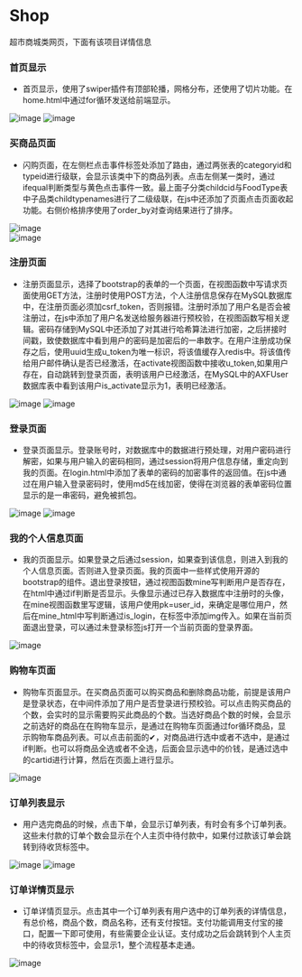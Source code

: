 # Shop
超市商城类网页，下面有该项目详情信息

### 首页显示
- 首页显示，使用了swiper插件有顶部轮播，网格分布，还使用了切片功能。在home.html中通过for循环发送给前端显示。

![image](https://www.github.com/15160200501/Shop/GPAXF/images/home.png) 
![image](https://www.github.com/15160200501/Shop/GPAXF/images/home_1.png) 

### 买商品页面
- 闪购页面，在左侧栏点击事件标签处添加了路由，通过两张表的categoryid和typeid进行级联，会显示该类中下的商品列表。点击左侧某一类时，通过ifequal判断类型与黄色点击事件一致。最上面子分类childcid与FoodType表中子品类childtypenames进行了二级级联，在js中还添加了页面点击页面收起功能。右侧价格排序使用了order_by对查询结果进行了排序。

![image](https://www.github.com/15160200501/Shop/GPAXF/images/market.png)  
![image](https://www.github.com/15160200501/Shop/GPAXF/images/market_2.png)  

### 注册页面
- 注册页面显示，选择了bootstrap的表单的一个页面，在视图函数中写请求页面使用GET方法，注册时使用POST方法，个人注册信息保存在MySQL数据库中，在注册页面必须加csrf_token，否则报错。注册时添加了用户名是否会被注册过，在js中添加了用户名发送给服务器进行预校验，在视图函数写相关逻辑。密码存储到MySQL中还添加了对其进行哈希算法进行加密，之后拼接时间戳，致使数据库中看到用户的密码是加密后的一串数字。在用户注册成功保存之后，使用uuid生成u_token为唯一标识，将该值缓存入redis中。将该值传给用户邮件确认是否已经激活，在activate视图函数中接收u_token,如果用户存在，自动跳转到登录页面，表明该用户已经激活，在MySQL中的AXFUser数据库表中看到该用户is_activate显示为1，表明已经激活。

![image](https://www.github.com/15160200501/Shop/GPAXF/images/register.png)
![image](https://www.github.com/15160200501/Shop/GPAXF/images/youjian.png)

### 登录页面
- 登录页面显示。登录账号时，对数据库中的数据进行预处理，对用户密码进行解密，如果与用户输入的密码相同，通过session将用户信息存储，重定向到我的页面。在login.html中添加了表单的密码的加密事件的返回值。在js中通过在用户输入登录密码时，使用md5在线加密，使得在浏览器的表单密码位置显示的是一串密码，避免被抓包。

![image](https://www.github.com/15160200501/Shop/GPAXF/images/login.png)
![image](https://www.github.com/15160200501/Shop/GPAXF/images/shujukumima.png)

### 我的个人信息页面
- 我的页面显示。如果登录之后通过session，如果查到该信息，则进入到我的个人信息页面。否则进入登录页面。我的页面中一些样式使用开源的bootstrap的组件。退出登录按钮，通过视图函数mine写判断用户是否存在，在html中通过if判断是否显示。头像显示通过已存入数据库中注册时的头像，在mine视图函数里写逻辑，该用户使用pk=user_id，来确定是哪位用户，然后在mine_html中写判断通过is_login，在标签中添加img传入。如果在当前页面退出登录，可以通过未登录标签js打开一个当前页面的登录界面。

![image](https://www.github.com/15160200501/Shop/GPAXF/images/login_in.png)

### 购物车页面
- 购物车页面显示。在买商品页面可以购买商品和删除商品功能，前提是该用户是登录状态，在中间件添加了用户是否登录进行预校验。可以点击购买商品的个数，会实时的显示需要购买此商品的个数。当选好商品个数的时候，会显示之前选好的商品在在购物车显示，是通过在购物车页面通过for循环商品，显示购物车商品列表。可以点击前面的✔，对商品进行选中或者不选中，是通过if判断。也可以将商品全选或者不全选，后面会显示选中的价钱，是通过选中的cartid进行计算，然后在页面上进行显示。

![image](https://www.github.com/15160200501/Shop/GPAXF/images/order.png)

### 订单列表显示
- 用户选完商品的时候，点击下单，会显示订单列表，有时会有多个订单列表。这些未付款的订单个数会显示在个人主页中待付款中，如果付过款该订单会跳转到待收货标签中。

![image](https://www.github.com/15160200501/Shop/GPAXF/images/order_in_all.png)
![image](https://www.github.com/15160200501/Shop/GPAXF/images/order_all.png)

### 订单详情页显示
- 订单详情页显示。点击其中一个订单列表有用户选中的订单列表的详情信息，有总价格，商品个数，商品名称，还有支付按钮。支付功能调用支付宝的接口，配置一下即可使用，有些需要企业认证。支付成功之后会跳转到个人主页中的待收货标签中，会显示1，整个流程基本走通。

![image](https://www.github.com/15160200501/Shop/GPAXF/images/order_1.png)
